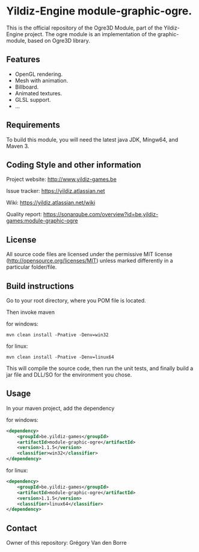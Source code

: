 # Yildiz-Engine module-graphic-ogre.

This is the official repository of the Ogre3D Module, part of the Yildiz-Engine project.
The ogre module is an implementation of the graphic-module, based on Ogre3D library.

## Features

* OpenGL rendering.
* Mesh with animation.
* Billboard.
* Animated textures.
* GLSL support.
* ...

## Requirements

To build this module, you will need the latest java JDK, Mingw64, and Maven 3.

## Coding Style and other information

Project website:
http://www.yildiz-games.be

Issue tracker:
https://yildiz.atlassian.net

Wiki:
https://yildiz.atlassian.net/wiki

Quality report:
https://sonarqube.com/overview?id=be.yildiz-games:module-graphic-ogre

## License

All source code files are licensed under the permissive MIT license
(http://opensource.org/licenses/MIT) unless marked differently in a particular folder/file.

## Build instructions

Go to your root directory, where you POM file is located.

Then invoke maven

for windows:

	mvn clean install -Pnative -Denv=win32
	
for linux:

	mvn clean install -Pnative -Denv=linux64

This will compile the source code, then run the unit tests, and finally build a jar file and DLL/SO for the environment you chose.

## Usage

In your maven project, add the dependency

for windows:

```xml
<dependency>
    <groupId>be.yildiz-games</groupId>
    <artifactId>module-graphic-ogre</artifactId>
    <version>1.1.5</version>
	<classifier>win32</classifier>
</dependency>
```

for linux:

```xml
<dependency>
    <groupId>be.yildiz-games</groupId>
    <artifactId>module-graphic-ogre</artifactId>
    <version>1.1.5</version>
	<classifier>linux64</classifier>
</dependency>
```
## Contact
Owner of this repository: Grégory Van den Borre
